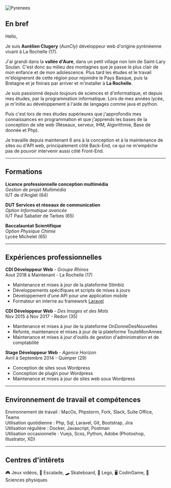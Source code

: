 ![Pyrenees](https://images.unsplash.com/photo-1554097092-bc5ad8df0f2d?ixid=MnwxMjA3fDB8MHxwaG90by1wYWdlfHx8fGVufDB8fHx8&ixlib=rb-1.2.1&auto=format&fit=crop&w=1953&q=80)
## En bref

Hello,

Je suis **Aurélien Clugery** (*AunCly*) développeur web d'origine pyrénéenne vivant à La Rochelle (17).

J'ai grandi dans la **vallée d'Aure**, dans un petit village non loin de Saint-Lary Soulan. C'est donc au milieu des montagnes que je passe le plus clair de mon enfance et de mon adolescence.  Plus tard les études et le travail m'éloigneront de cette région pour rejoindre le Pays Basque, puis la Bretagne et je finirais par arriver et m'installer à **La Rochelle**.

Je suis passionné depuis toujours de sciences et d'informatique, et depuis mes études, par la programmation informatique. Lors de mes années lycée, je m'initie au développement à l'aide de langages comme java et python.  

Puis c'est lors de mes études supérieures que j'approfondis mes connaissances en programmation et que j'apprends les bases de la conception de site web (Réseaux, serveur, IHM, Algorithmie, Base de donnée et Php).  

Je travaille depuis maintenant 6 ans à la conception et à la maintenance de sites ou d'API web, principalement côté Back-End, ce qui ne m'empêche pas de pouvoir intervenir aussi côté Front-End.

-----------
## Formations
**Licence professionnelle conception multimédia**  
*Gestion de projet Multimédia*  
IUT de d'Anglet (64)

**DUT Services et réseaux de communication**  
*Option Informatique avancée*  
IUT Paul Sabatier de Tarbes (65)

**Baccalauréat Scientifique**  
*Option Physique Chimie*  
Lycée Michelet (65)

-----------
## Expériences professionnelles
**CDI Développeur Web** - *Groupe Rhinos*  
Aout 2018 à Maintenant - La Rochelle (17)
   * Maintenance et mises à jour de la plateforme Stimbiz
   * Développements spécifiques et scripts de mises à jours
   * Développement d'une API pour une application mobile
   * Formateur en interne au framework [Laravel](https://laravel.com/)

**CDI Développeur Web** - *Des Images et des Mots*  
Nov 2015 à Nov 2017 - Redon (35)
   * Maintenance et mises à jour de la plateforme OnDonneDesNouvelles
   * Refonte, maintenance et mises à jour de la plateforme TouteMonAnnee 
   * Maintenance et mises à jour d'outils de gestion d'administration et de comptabilité

**Stage Développeur Web** - *Agence Horizon*  
Avril à Septembre 2014 - Quimper (29)
   * Conception de sites sous Wordpress
   * Conception de plugin pour Wordpress
   * Maintenance et mises à jour de sites web sous Wordpress

-----------
## Environnement de travail et compétences 
Environnement de travail : MacOs, Phpstorm, Fork, Slack, Suite Office, Teams  
Utilisation quotidienne : Php, Sql, Laravel, Git, Bootstrap, Jira  
Utilisation régulière : Docker, Javascript, Postman  
Utilisation occasionnelle : Vuejs, Scss, Python, Adobe (Photoshop, Illustrator, XD)

-----------
## Centres d'intêrets 
:video_game: Jeux vidéos, :climbing: Escalade, :skateboard: Skateboard, :bricks: Lego, :desktop_computer: CodinGame, :telescope: Sciences physiques



